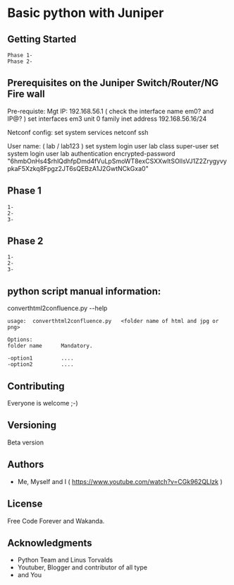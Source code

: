# Basic python with Juniper


<description of the project at creation time >



## Getting Started

    Phase 1-
    Phase 2-

## Prerequisites on the Juniper Switch/Router/NG Fire wall


Pre-requiste:
Mgt IP: 192.168.56.1 ( check the interface name em0? and IP@? )
set interfaces em3 unit 0 family inet address 192.168.56.16/24


Netconf config:
set system services netconf ssh

User name: ( lab / lab123 )
set system login user lab class super-user
set system login user lab authentication encrypted-password "$6$hmbOnHs4$rhlQdhfpDmd4fVuLpSmoWT8exCSXXwltSOlIsVJ1Z2ZrygyvypkaF5Xzkq8Fpgz2JT6sQEBzA1J2GwtNCkGxa0"


## Phase 1

    1-
    2-
    3-

## Phase 2

    1-
    2-
    3-


##  python script manual information:

converthtml2confluence.py --help

    usage:  converthtml2confluence.py   <folder name of html and jpg or png>

    Options:
    folder name      Mandatory.

    -option1         ....
    -option2         ....



## Contributing

Everyone is welcome ;-)


## Versioning

Beta version

## Authors

* Me, Myself and I ( https://www.youtube.com/watch?v=CGk962QLIzk )


## License

Free Code Forever and Wakanda.

## Acknowledgments

* Python Team and Linus Torvalds
* Youtuber, Blogger and contributor of all type
* and You